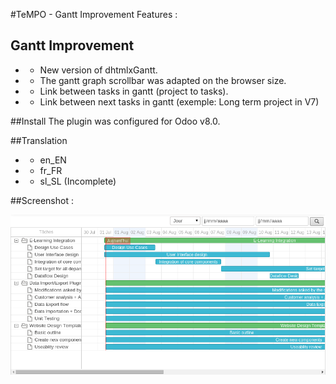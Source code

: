 #TeMPO - Gantt Improvement
Features :

## Gantt Improvement
* - New version of dhtmlxGantt.
* - The gantt graph scrollbar was adapted on the browser size.
* - Link between tasks in gantt (project to tasks).
* - Link between next tasks in gantt (exemple: Long term project in V7)


##Install
The plugin was configured for Odoo v8.0.

##Translation
* - en_EN
* - fr_FR
* - sl_SL (Incomplete)

##Screenshot :

![Screen1](/content/screen1.png)